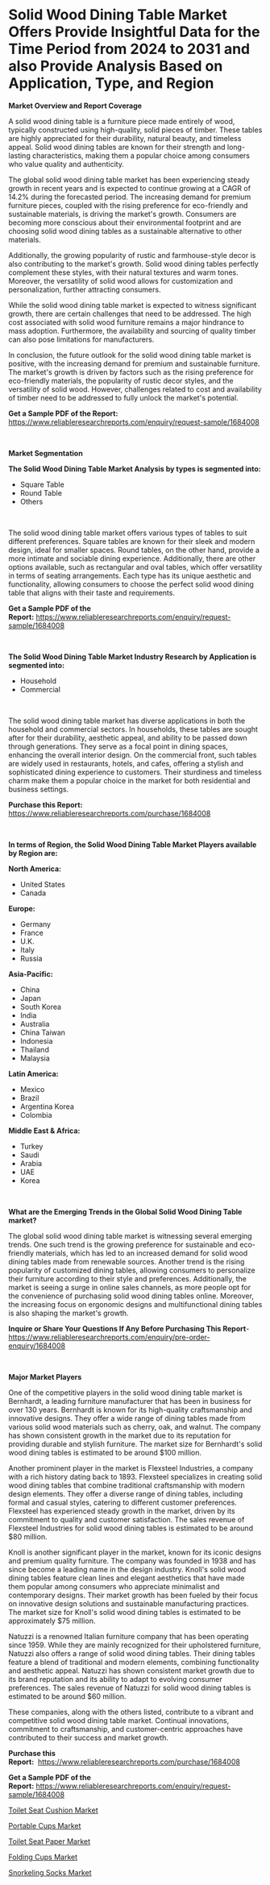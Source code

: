 <p><h1>Solid Wood Dining Table Market Offers Provide Insightful Data for the Time Period from 2024 to 2031 and also Provide Analysis Based on Application, Type, and Region</h1></p><p><strong>Market Overview and Report Coverage</strong></p>
<p><p>A solid wood dining table is a furniture piece made entirely of wood, typically constructed using high-quality, solid pieces of timber. These tables are highly appreciated for their durability, natural beauty, and timeless appeal. Solid wood dining tables are known for their strength and long-lasting characteristics, making them a popular choice among consumers who value quality and authenticity.</p><p>The global solid wood dining table market has been experiencing steady growth in recent years and is expected to continue growing at a CAGR of 14.2% during the forecasted period. The increasing demand for premium furniture pieces, coupled with the rising preference for eco-friendly and sustainable materials, is driving the market's growth. Consumers are becoming more conscious about their environmental footprint and are choosing solid wood dining tables as a sustainable alternative to other materials.</p><p>Additionally, the growing popularity of rustic and farmhouse-style decor is also contributing to the market's growth. Solid wood dining tables perfectly complement these styles, with their natural textures and warm tones. Moreover, the versatility of solid wood allows for customization and personalization, further attracting consumers.</p><p>While the solid wood dining table market is expected to witness significant growth, there are certain challenges that need to be addressed. The high cost associated with solid wood furniture remains a major hindrance to mass adoption. Furthermore, the availability and sourcing of quality timber can also pose limitations for manufacturers.</p><p>In conclusion, the future outlook for the solid wood dining table market is positive, with the increasing demand for premium and sustainable furniture. The market's growth is driven by factors such as the rising preference for eco-friendly materials, the popularity of rustic decor styles, and the versatility of solid wood. However, challenges related to cost and availability of timber need to be addressed to fully unlock the market's potential.</p></p>
<p><strong>Get a Sample PDF of the Report:</strong> <a href="https://www.reliableresearchreports.com/enquiry/request-sample/1684008">https://www.reliableresearchreports.com/enquiry/request-sample/1684008</a></p>
<p>&nbsp;</p>
<p><strong>Market Segmentation</strong></p>
<p><strong>The Solid Wood Dining Table Market Analysis by types is segmented into:</strong></p>
<p><ul><li>Square Table</li><li>Round Table</li><li>Others</li></ul></p>
<p>&nbsp;</p>
<p><p>The solid wood dining table market offers various types of tables to suit different preferences. Square tables are known for their sleek and modern design, ideal for smaller spaces. Round tables, on the other hand, provide a more intimate and sociable dining experience. Additionally, there are other options available, such as rectangular and oval tables, which offer versatility in terms of seating arrangements. Each type has its unique aesthetic and functionality, allowing consumers to choose the perfect solid wood dining table that aligns with their taste and requirements.</p></p>
<p><strong>Get a Sample PDF of the Report:</strong>&nbsp;<a href="https://www.reliableresearchreports.com/enquiry/request-sample/1684008">https://www.reliableresearchreports.com/enquiry/request-sample/1684008</a></p>
<p>&nbsp;</p>
<p><strong>The Solid Wood Dining Table Market Industry Research by Application is segmented into:</strong></p>
<p><ul><li>Household</li><li>Commercial</li></ul></p>
<p>&nbsp;</p>
<p><p>The solid wood dining table market has diverse applications in both the household and commercial sectors. In households, these tables are sought after for their durability, aesthetic appeal, and ability to be passed down through generations. They serve as a focal point in dining spaces, enhancing the overall interior design. On the commercial front, such tables are widely used in restaurants, hotels, and cafes, offering a stylish and sophisticated dining experience to customers. Their sturdiness and timeless charm make them a popular choice in the market for both residential and business settings.</p></p>
<p><strong>Purchase this Report:</strong>&nbsp; <a href="https://www.reliableresearchreports.com/purchase/1684008">https://www.reliableresearchreports.com/purchase/1684008</a></p>
<p>&nbsp;</p>
<p><strong>In terms of Region, the Solid Wood Dining Table Market Players available by Region are:</strong></p>
<p>
    <p> <strong> North America: </strong>
        <ul>
            <li>United States</li>
            <li>Canada</li>
        </ul>
        </p> 
    <p> <strong> Europe: </strong>
        <ul>
            <li>Germany</li>
            <li>France</li>
            <li>U.K.</li>
            <li>Italy</li>
            <li>Russia</li>
        </ul>
        </p> 
    <p> <strong> Asia-Pacific: </strong>
        <ul>
            <li>China</li>
            <li>Japan</li>
            <li>South Korea</li>
            <li>India</li>
            <li>Australia</li>
            <li>China Taiwan</li>
            <li>Indonesia</li>
            <li>Thailand</li>
            <li>Malaysia</li>
        </ul>
        </p> 
    <p> <strong> Latin America: </strong>
        <ul>
            <li>Mexico</li>
            <li>Brazil</li>
            <li>Argentina Korea</li>
            <li>Colombia</li>
        </ul>
        </p> 
    <p> <strong> Middle East & Africa: </strong>
        <ul>
            <li>Turkey</li>
            <li>Saudi</li>
            <li>Arabia</li>
            <li>UAE</li>
            <li>Korea</li>
        </ul>
    </p>
    </p>
<p>&nbsp;</p>
<p><strong>What are the Emerging Trends in the Global Solid Wood Dining Table market?</strong></p>
<p><p>The global solid wood dining table market is witnessing several emerging trends. One such trend is the growing preference for sustainable and eco-friendly materials, which has led to an increased demand for solid wood dining tables made from renewable sources. Another trend is the rising popularity of customized dining tables, allowing consumers to personalize their furniture according to their style and preferences. Additionally, the market is seeing a surge in online sales channels, as more people opt for the convenience of purchasing solid wood dining tables online. Moreover, the increasing focus on ergonomic designs and multifunctional dining tables is also shaping the market's growth.</p></p>
<p><strong>Inquire or Share Your Questions If Any Before Purchasing This Report</strong>- <a href="https://www.reliableresearchreports.com/enquiry/pre-order-enquiry/1684008">https://www.reliableresearchreports.com/enquiry/pre-order-enquiry/1684008</a></p>
<p>&nbsp;</p>
<p><strong>Major Market Players</strong></p>
<p><p>One of the competitive players in the solid wood dining table market is Bernhardt, a leading furniture manufacturer that has been in business for over 130 years. Bernhardt is known for its high-quality craftsmanship and innovative designs. They offer a wide range of dining tables made from various solid wood materials such as cherry, oak, and walnut. The company has shown consistent growth in the market due to its reputation for providing durable and stylish furniture. The market size for Bernhardt's solid wood dining tables is estimated to be around $100 million.</p><p>Another prominent player in the market is Flexsteel Industries, a company with a rich history dating back to 1893. Flexsteel specializes in creating solid wood dining tables that combine traditional craftsmanship with modern design elements. They offer a diverse range of dining tables, including formal and casual styles, catering to different customer preferences. Flexsteel has experienced steady growth in the market, driven by its commitment to quality and customer satisfaction. The sales revenue of Flexsteel Industries for solid wood dining tables is estimated to be around $80 million.</p><p>Knoll is another significant player in the market, known for its iconic designs and premium quality furniture. The company was founded in 1938 and has since become a leading name in the design industry. Knoll's solid wood dining tables feature clean lines and elegant aesthetics that have made them popular among consumers who appreciate minimalist and contemporary designs. Their market growth has been fueled by their focus on innovative design solutions and sustainable manufacturing practices. The market size for Knoll's solid wood dining tables is estimated to be approximately $75 million.</p><p>Natuzzi is a renowned Italian furniture company that has been operating since 1959. While they are mainly recognized for their upholstered furniture, Natuzzi also offers a range of solid wood dining tables. Their dining tables feature a blend of traditional and modern elements, combining functionality and aesthetic appeal. Natuzzi has shown consistent market growth due to its brand reputation and its ability to adapt to evolving consumer preferences. The sales revenue of Natuzzi for solid wood dining tables is estimated to be around $60 million.</p><p>These companies, along with the others listed, contribute to a vibrant and competitive solid wood dining table market. Continual innovations, commitment to craftsmanship, and customer-centric approaches have contributed to their success and market growth.</p></p>
<p><strong>Purchase this Report:</strong>&nbsp;&nbsp;<a href="https://www.reliableresearchreports.com/purchase/1684008">https://www.reliableresearchreports.com/purchase/1684008</a></p>
<p></p>
<p><strong>Get a Sample PDF of the Report:</strong>&nbsp;<a href="https://www.reliableresearchreports.com/enquiry/request-sample/1684008">https://www.reliableresearchreports.com/enquiry/request-sample/1684008</a></p>
<p><p><a href="https://github.com/aliciawhite5576/Market-Research-Report-List-2/blob/main/toilet-seat-cushion-market.md">Toilet Seat Cushion Market</a></p><p><a href="https://github.com/kipkeeva/Market-Research-Report-List-2/blob/main/portable-cups-market.md">Portable Cups Market</a></p><p><a href="https://github.com/marloy8/Market-Research-Report-List-2/blob/main/toilet-seat-paper-market.md">Toilet Seat Paper Market</a></p><p><a href="https://github.com/kuntayevaz/Market-Research-Report-List-2/blob/main/folding-cups-market.md">Folding Cups Market</a></p><p><a href="https://github.com/provorikovar/Market-Research-Report-List-2/blob/main/snorkeling-socks-market.md">Snorkeling Socks Market</a></p></p>